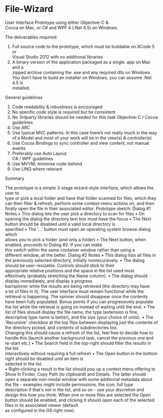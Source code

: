 File-Wizard
=====================


User	Interface	Prototype
using	either	Objective-C	&	
Cocoa	on	Mac,	or	C#	and	WPF	4	(.Net	4.5)	on	Windows.	

The	deliverables	required:

1.  Full	source	code	to	the	prototype,	which	must	be	buildable	on		XCode	5	or	
Visual	Studio	2012	with	no	additional	libraries
2.  A	binary	version	of	the	application	packaged	as	a	single	.app	on	Mac	and	a	
zipped	archive	containing	the	.exe	and	any	required	dlls	on	Windows.	You	
don’t	have	to	build	an	installer	on	Windows,	you	can	assume	.Net	4.5	is	
installed.

General	guidelines

1.  Code	readability	&	robustness	is	encouraged
2.  No	specific	code	style	is	required	but	be	consistent
3.  No	3rdparty	libraries	should	be	needed	for	this	task
Objective-C	/	Cocoa	guidelines	
1.  Use	ARC
2.  Use	typical	MVC	patterns.	In	this	case	there’s	not	really	much	in	the	way	
of	a	Model	and	most	of	your	work	will	be	in	the	view(s)	&	controller(s)
3.  Use	Cocoa	Bindings	to	sync	controller	and	view	content,	not	manual	
events
4.  Preferably	use	Auto	Layout	
C#	/	WPF	guidelines
1.  Use	MVVM,	minimise	code-behind
2.  Use	LINQ	where	relevant


Summary

The	prototype	is	a	simple	3-stage	wizard-style	interface,	which	allows	the	user	to	
type	or	pick	a	local	folder	and	have	that	folder	scanned	for	files,	which	they	can	
then	filter	&	refresh,	perform	some	context-menu	actions	on,	and	then	finally	
open	the	file	in	their	associated	editor.	
Prototype	sketch:
Dialog	#1	Notes
•  This	dialog	lets	the	user	pick	a	directory	to	scan	for	files
•  On	opening	the	dialog	the	directory	text	box	must	have	the	focus
•  The	Next	button	should	be	disabled	until	a	valid	local	directory	is	
specified
•  The	'...'	button	must	open	an	operating	system	browse	dialog	which	
allows	you	to	pick	a	folder	(and	only	a	folder)
•  The	Next	button,	when	enabled,	proceeds	to	Dialog	#2.	If	you	can	make	
this	switch	within	the	same	container	window	rather	than	using	a	
different	window,	all	the	better.
Dialog	#2	Notes
•  This	dialog	lists	all	files	in	the	previously	selected	directory,	initially	nonrecursively.
•  The	dialog	should	be	user-resizable.	Controls	should	stick	to	their	
appropriate	relative	positions	and	the	space	in	the	list	used	most	
effectively	(probably	stretching	the	Name	column).
•  The	dialog	should	display	immediately,	and	display	a	progress	
bar/spinner	while	the	results	are	being	retrieved	(the	directory	may	have	
a	lot	of	files	in	it).	The	user	interface	must	remain	functional	while	the	
retrieval	is	happening.	The	spinner	should	disappear	once	the	contents	
have	been	fully	populated.	Bonus	points	if	you	can	progressively	populate	
the	list	while	the	retrieval	is	going	on	instead	of	waiting	until	the	end.
•  The	list	of	files	should	display	the	file	name,	the	type	(extension	is	fine,	
descriptive	type	name	is	better),	and	the	size	(your	choice	of	units).
•  The	'Recursive'	checkbox	at	the	top	flips	between	displaying	just	the	
contents	of	the	directory	picked,	and	contents	of	subdirectories	too.	
Changing	this	should	cause	a	refresh	of	the	list,	feel	free	to	decide	how	to	
handle	this	(launch	another	background	task,	cancel	the	previous	one	and	
re-start	etc.)
•  The	Search	field	in	the	top-right	should	filter	the	results	in	the	list	
interactively	without	requiring	a	full	refresh
•  The	Open	button	in	the	bottom	right	should	be	disabled	until	an	item	is	
selected	in	the	list.	
•  Right-clicking	a	result	in	the	list	should	pop	up	a	context	menu	offering	to	
Show	In	Finder,	Copy	Path	(to	clipboard)	and	Details.	The	latter	should	
open	a	separate	non-modal	window	with	some	additional	metadata	about	
the	file	-	examples	might	include	permissions,	the	icon,	full	type	
description	if	that's	not	in	the	list,	and	so	on	-	use	your	discretion	and	
design	this	how	you	think.
When	one	or	more	files	are	selected	the	Open	button	should	be	enabled,	and	
clicking	it	should	open	each	of	the	selected	files	in	its	associated	viewer	(default	
as	configured	in	the	OS	right	now).		
